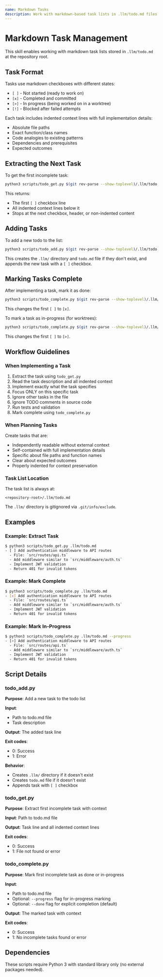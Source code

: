 ```yaml
---
name: Markdown Tasks
description: Work with markdown-based task lists in .llm/todo.md files. Use when managing tasks, working with todo lists, extracting incomplete tasks, marking tasks complete, or implementing tasks from a task list.
---
```


# Markdown Task Management

This skill enables working with markdown task lists stored in `.llm/todo.md` at the repository root.

## Task Format

Tasks use markdown checkboxes with different states:

- `[ ]` - Not started (ready to work on)
- `[x]` - Completed and committed
- `[>]` - In progress (being worked on in a worktree)
- `[!]` - Blocked after failed attempts

Each task includes indented context lines with full implementation details:
- Absolute file paths
- Exact function/class names
- Code analogies to existing patterns
- Dependencies and prerequisites
- Expected outcomes

## Extracting the Next Task

To get the first incomplete task:

```bash
python3 scripts/todo_get.py $(git rev-parse --show-toplevel)/.llm/todo.md
```

This returns:
- The first `[ ]` checkbox line
- All indented context lines below it
- Stops at the next checkbox, header, or non-indented content

## Adding Tasks

To add a new todo to the list:

```bash
python3 scripts/todo_add.py $(git rev-parse --show-toplevel)/.llm/todo.md "Task description"
```

This creates the `.llm/` directory and `todo.md` file if they don't exist, and appends the new task with a `[ ]` checkbox.

## Marking Tasks Complete

After implementing a task, mark it as done:

```bash
python3 scripts/todo_complete.py $(git rev-parse --show-toplevel)/.llm/todo.md
```

This changes the first `[ ]` to `[x]`.

To mark a task as in-progress (for worktrees):

```bash
python3 scripts/todo_complete.py $(git rev-parse --show-toplevel)/.llm/todo.md --progress
```

This changes the first `[ ]` to `[>]`.

## Workflow Guidelines

### When Implementing a Task

1. Extract the task using `todo_get.py`
2. Read the task description and all indented context
3. Implement exactly what the task specifies
4. Focus ONLY on this specific task
5. Ignore other tasks in the file
6. Ignore TODO comments in source code
7. Run tests and validation
8. Mark complete using `todo_complete.py`

### When Planning Tasks

Create tasks that are:
- Independently readable without external context
- Self-contained with full implementation details
- Specific about file paths and function names
- Clear about expected outcomes
- Properly indented for context preservation

### Task List Location

The task list is always at:
```
<repository-root>/.llm/todo.md
```

The `.llm/` directory is gitignored via `.git/info/exclude`.

## Examples

### Example: Extract Task

```bash
$ python3 scripts/todo_get.py .llm/todo.md
- [ ] Add authentication middleware to API routes
  - File: `src/routes/api.ts`
  - Add middleware similar to `src/middleware/auth.ts`
  - Implement JWT validation
  - Return 401 for invalid tokens
```

### Example: Mark Complete

```bash
$ python3 scripts/todo_complete.py .llm/todo.md
- [x] Add authentication middleware to API routes
  - File: `src/routes/api.ts`
  - Add middleware similar to `src/middleware/auth.ts`
  - Implement JWT validation
  - Return 401 for invalid tokens
```

### Example: Mark In-Progress

```bash
$ python3 scripts/todo_complete.py .llm/todo.md --progress
- [>] Add authentication middleware to API routes
  - File: `src/routes/api.ts`
  - Add middleware similar to `src/middleware/auth.ts`
  - Implement JWT validation
  - Return 401 for invalid tokens
```

## Script Details

### todo_add.py

**Purpose**: Add a new task to the todo list

**Input**:
- Path to todo.md file
- Task description

**Output**: The added task line

**Exit codes**:
- 0: Success
- 1: Error

**Behavior**:
- Creates `.llm/` directory if it doesn't exist
- Creates `todo.md` file if it doesn't exist
- Appends task with `[ ]` checkbox

### todo_get.py

**Purpose**: Extract first incomplete task with context

**Input**: Path to todo.md file

**Output**: Task line and all indented context lines

**Exit codes**:
- 0: Success
- 1: File not found or error

### todo_complete.py

**Purpose**: Mark first incomplete task as done or in-progress

**Input**:
- Path to todo.md file
- Optional: `--progress` flag for in-progress marking
- Optional: `--done` flag for explicit completion (default)

**Output**: The marked task with context

**Exit codes**:
- 0: Success
- 1: No incomplete tasks found or error

## Dependencies

These scripts require Python 3 with standard library only (no external packages needed).
